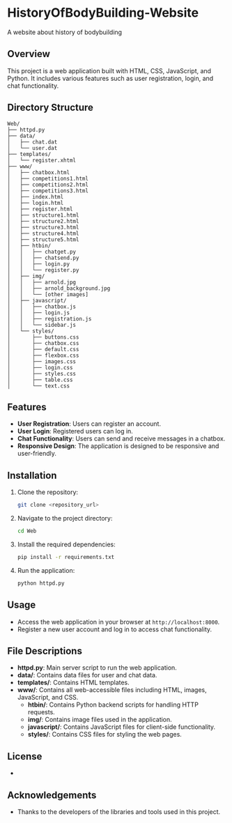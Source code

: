 # HistoryOfBodyBuilding-Website
A website about history of bodybuilding

## Overview
This project is a web application built with HTML, CSS, JavaScript, and Python. It includes various features such as user registration, login, and chat functionality.

## Directory Structure
    Web/
    ├── httpd.py
    ├── data/
    │   ├── chat.dat
    │   └── user.dat
    ├── templates/
    │   └── register.xhtml
    ├── www/
    │   ├── chatbox.html
    │   ├── competitions1.html
    │   ├── competitions2.html
    │   ├── competitions3.html
    │   ├── index.html
    │   ├── login.html
    │   ├── register.html
    │   ├── structure1.html
    │   ├── structure2.html
    │   ├── structure3.html
    │   ├── structure4.html
    │   ├── structure5.html
    │   ├── htbin/
    │   │   ├── chatget.py
    │   │   ├── chatsend.py
    │   │   ├── login.py
    │   │   └── register.py
    │   ├── img/
    │   │   ├── arnold.jpg
    │   │   ├── arnold_background.jpg
    │   │   └── [other images]
    │   ├── javascript/
    │   │   ├── chatbox.js
    │   │   ├── login.js
    │   │   ├── registration.js
    │   │   └── sidebar.js
    │   └── styles/
    │       ├── buttons.css
    │       ├── chatbox.css
    │       ├── default.css
    │       ├── flexbox.css
    │       ├── images.css
    │       ├── login.css
    │       ├── styles.css
    │       ├── table.css
    │       └── text.css


## Features
- **User Registration**: Users can register an account.
- **User Login**: Registered users can log in.
- **Chat Functionality**: Users can send and receive messages in a chatbox.
- **Responsive Design**: The application is designed to be responsive and user-friendly.

## Installation
1. Clone the repository:
    ```sh
    git clone <repository_url>
    ```
2. Navigate to the project directory:
    ```sh
    cd Web
    ```
3. Install the required dependencies:
    ```sh
    pip install -r requirements.txt
    ```
4. Run the application:
    ```sh
    python httpd.py
    ```

## Usage
- Access the web application in your browser at `http://localhost:8000`.
- Register a new user account and log in to access chat functionality.

## File Descriptions
- **httpd.py**: Main server script to run the web application.
- **data/**: Contains data files for user and chat data.
- **templates/**: Contains HTML templates.
- **www/**: Contains all web-accessible files including HTML, images, JavaScript, and CSS.
  - **htbin/**: Contains Python backend scripts for handling HTTP requests.
  - **img/**: Contains image files used in the application.
  - **javascript/**: Contains JavaScript files for client-side functionality.
  - **styles/**: Contains CSS files for styling the web pages.

## License
-

## Acknowledgements
- Thanks to the developers of the libraries and tools used in this project.
